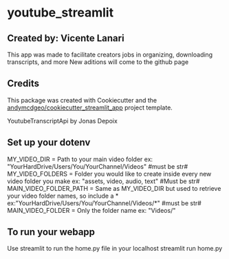 # youtube_streamlit
## Created by: Vicente Lanari

This app was made to facilitate creators jobs in organizing, downloading transcripts, and more
New aditions will come to the github page

## Credits

This package was created with Cookiecutter and the [andymcdgeo/cookiecutter_streamlit_app](https://github.com/andymcdgeo/cookiecutter-streamlit) project template.

YoutubeTranscriptApi by Jonas Depoix

## Set up your dotenv

MY_VIDEO_DIR = Path to your main video folder ex: "YourHardDrive/Users/You/YourChannel/Videos" #must be str#
MY_VIDEO_FOLDERS = Folder you would like to create inside every new video folder you make ex: "assets, video, audio, text" #Must be str#
MAIN_VIDEO_FOLDER_PATH = Same as MY_VIDEO_DIR but used to retrieve your video folder names, so include a * ex:"YourHardDrive/Users/You/YourChannel/Videos/*" #must be str#
MAIN_VIDEO_FOLDER = Only the folder name ex: "Videos/"

## To run your webapp
Use streamlit to run the home.py file in your localhost
streamlit run home.py